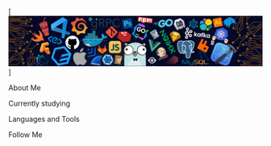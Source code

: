 [![Header](https://github.com/Yoongishkarrr/yoongishkarrr/blob/main/assets/header.png)]

About Me

Currently studying

Languages and Tools

Follow Me